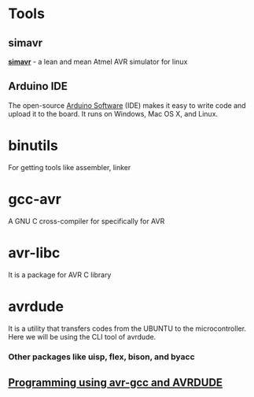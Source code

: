 # Tools
## simavr
[**simavr**](https://github.com/buserror/simavr) - a lean and mean Atmel AVR simulator for linux
## Arduino IDE 
The open-source [Arduino Software](https://www.arduino.cc/en/Main/Software) (IDE) makes it easy to write code and upload it to the board. It runs on Windows, Mac OS X, and Linux. 
# binutils 
For getting tools like assembler, linker
# gcc-avr 
A GNU C cross-compiler for specifically for AVR
# avr-libc
It is a package for AVR C library
# avrdude
It is a utility that transfers codes from the UBUNTU to the microcontroller. Here we will be using the CLI tool of avrdude.
### Other packages like uisp, flex,  bison, and byacc
## [Programming using avr-gcc and AVRDUDE](https://www.pololu.com/docs/0J61/6.3)
